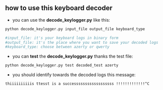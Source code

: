 ## how to use this keyboard decoder


* you can use the **decode_keylogger.py** like this: 
````bash
python decode_keylogger.py input_file output_file keyboard_type

#input_file: it's your keyboard logs in binary form 
#output_file: it's the place where you want to save your decoded logs
#keyboard_type: choose between azerty or qwerty 

````

* you can **test** the **decode_keylogger.py** thanks the test file:

````bash
python decode_keylogger.py test decoded_test azerty
````
* you should identify towards the decoded logs this message: 
````bash
thiiiiiiiiiis ttesst is a successssssssssssssssss !!!!!!!!!!!!!^C
````
